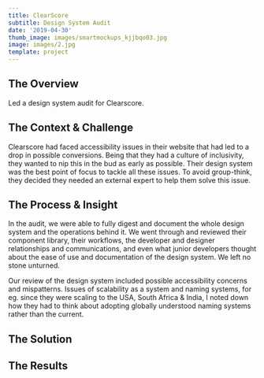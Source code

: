 ```yaml
---
title: ClearScore
subtitle: Design System Audit
date: '2019-04-30'
thumb_image: images/smartmockups_kjjbqo03.jpg
image: images/2.jpg
template: project
---
```

####

## The Overview

Led a design system audit for Clearscore.

## The Context & Challenge

Clearscore had faced accessibility issues in their website that had led to a drop in possible conversions. Being that they had a culture of inclusivity, they wanted to nip this in the bud as early as possible. Their design system was the best point of focus to tackle all these issues. To avoid group-think, they decided they needed an external expert to help them solve this issue.

## The Process & Insight

In the audit, we were able to fully digest and document the whole design system and the operations behind it. We went through and reviewed their component library, their workflows, the developer and designer relationships and communications, and even what junior developers thought about the ease of use and documentation of the design system. We left no stone unturned. 

Our review of the design system included possible accessibility concerns and mispatterns. Issues of scalability as a system and naming systems, for eg. since they were scaling to the USA, South Africa & India, I noted down how they had to think about adopting globally understood naming systems rather than the current.

## The Solution



## The Results
